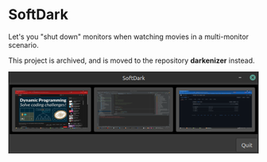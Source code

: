 # SoftDark

Let's you "shut down" monitors when watching movies in a multi-monitor scenario.

This project is archived, and is moved to the repository **darkenizer** instead.

![SoftDark](/assets/softdark.png)
